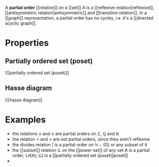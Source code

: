 
A **partial order** [[relation]] on a [[set]] $A$ is a [[reflexive relation|reflexive]], [[antisymmetric relation|antisymmetric]] and [[transitive relation]]. In a [[graph]] representation, a partial order has no cycles, i.e. it's a [[directed acyclic graph]].

# Properties

## Partially ordered set (poset)
![[partially ordered set (poset)]]

## Hasse diagram
![[hasse diagram]]





# Examples

- the relations $\leq$ and $\geq$ are partial orders on $\mathbb{Z}$, $\mathbb{Q}$ and $\mathbb{R}$
- the relation $<$ and $>$ are *not* partial orders, since they aren't reflexive
- the divides relation $|$ is a partial order on $\mathbb{N}-\{ 0 \}$ or any subset of it
- the [[subset]] relation $\subseteq$ on the [[power set]] of any set $A$ is a partial order, $(\mathcal{P}(A); \subseteq)$ is a [[partially ordered set (poset)|poset]]
- 